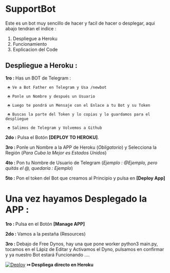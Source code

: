 # SupportBot
Este es un bot muy sencillo de hacer y facil de hacer o desplegar, aqui abajo tendran el indice :

1. Despliegue a Heroku
2. Funcionamiento
3. Explicacion del Code


## Despliegue a Heroku :

<b>1ro : </b>Has un BOT de Telegram :

     ◓ Ve a Bot Father en Telegram y Usa /newbot

     ◓ Ponle un Nombre y después un Usuario

     ◓ Luego te pondrá un Mensaje con el Enlace a tu Bot y su Token

     ◓ Buscas la parte del Token y lo copias y lo guardamos para el despliegue
     
     ◓ Salimos de Telegram y Volvemos a Github

<b>2do : </b>Pulsa el Botón <b>[DEPLOY TO HEROKU]</b>.

<b>3ro : </b>Ponle un Nombre a la APP de Heroku (<i>Obligatorio</i>) y Selecciona la Región (<i>Para Cuba la Mejor es Estados Unidos</i>)

<b>4to : </b>Pon tu Nombre de Usuario de Telegram (<i>Ejemplo : @Ejemplo, pero quitás el @, quedaría : Ejemplo</i>)

<b>5to : </b>Pon el token del Bot que creamos al Principio y pulsa en <b>[Deploy App]</b>

# Una vez hayamos Desplegado la APP :

<b>1ro : </b>Pulsa en el Botón <b>[Manage APP]</b>

<b>2do : </b>Vamos a la pestaña (Resources)

<b>3ro : </b>Debajo de Free Dynos, hay una que pone worker python3 main.py, tocamos en el Lápiz de Editar y Activamos el Dyno, pulsamos en confirmar y ya nuestro Bot estará Funcionando ....


[![Deploy](https://www.herokucdn.com/deploy/button.svg)](https://heroku.com/deploy?template=https://github.com/AresDza/SupportBot) <b>↣ Despliega directo en Heroku</b>
